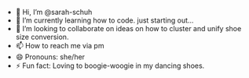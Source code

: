 - 👋 Hi, I’m @sarah-schuh
- 🌱 I’m currently learning how to code. just starting out...
- 💞️ I’m looking to collaborate on ideas on how to cluster and unify shoe size conversion.
- 📫 How to reach me via pm
- 😄 Pronouns: she/her
- ⚡ Fun fact: Loving to boogie-woogie in my dancing shoes.

<!---
sarah-schuh/sarah-schuh is a ✨ special ✨ repository because its `README.md` (this file) appears on your GitHub profile.
You can click the Preview link to take a look at your changes.
--->
